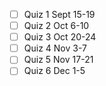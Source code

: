 - [ ] Quiz 1 Sept 15-19
- [ ] Quiz 2 Oct 6-10
- [ ] Quiz 3 Oct 20-24
- [ ] Quiz 4 Nov 3-7
- [ ] Quiz 5 Nov 17-21
- [ ] Quiz 6 Dec 1-5